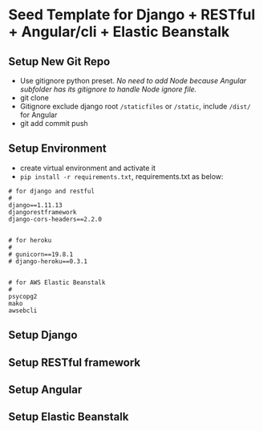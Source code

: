 # Seed Template for Django + RESTful + Angular/cli + Elastic Beanstalk

## Setup New Git Repo

- Use gitignore python preset. *No need to add Node because Angular subfolder has its gitignore to handle Node ignore file.*
- git clone
- Gitignore exclude django root `/staticfiles` or `/static`, include `/dist/` for Angular
- git add commit push
 
## Setup Environment

- create virtual environment and activate it
- `pip install -r requirements.txt`, requirements.txt as below:
```
# for django and restful
#
django==1.11.13
djangorestframework
django-cors-headers==2.2.0


# for heroku
#
# gunicorn==19.8.1
# django-heroku==0.3.1


# for AWS Elastic Beanstalk 
#
psycopg2
mako
awsebcli
```

## Setup Django

## Setup RESTful framework

## Setup Angular

## Setup Elastic Beanstalk
